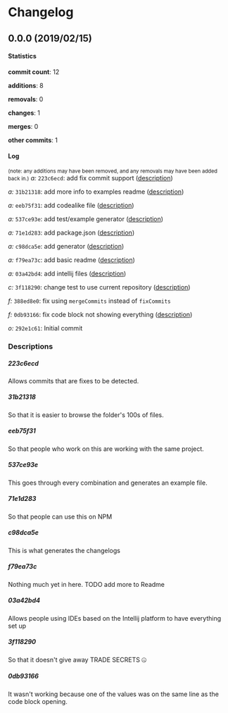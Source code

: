 # Changelog
## 0.0.0 (2019/02/15)
#### Statistics
**commit count**: 12

**additions**: 8

**removals**: 0

**changes**: 1

**merges**: 0

**other commits**: 1

#### Log
<small>(note: any additions may have been removed, and any removals may have been added back in.)</small>
*a:* `223c6ecd`: add fix commit support ([description](#223c6ecd-10))

*a:* `31b21318`: add more info to examples readme ([description](#31b21318-10))

*a:* `eeb75f31`: add codealike file ([description](#eeb75f31-10))

*a:* `537ce93e`: add test/example generator ([description](#537ce93e-10))

*a:* `71e1d283`: add package.json ([description](#71e1d283-10))

*a:* `c98dca5e`: add generator ([description](#c98dca5e-10))

*a:* `f79ea73c`: add basic readme ([description](#f79ea73c-10))

*a:* `03a42bd4`: add intellij files ([description](#03a42bd4-10))

*c:* `3f118290`: change test to use current repository ([description](#3f118290-10))

*f:* `388ed8e0`: fix using `mergeCommits` instead of `fixCommits`

*f:* `0db93166`: fix code block not showing everything ([description](#0db93166-10))

*o:* `292e1c61`: Initial commit

### Descriptions
##### 223c6ecd
Allows commits that are fixes to be detected.
##### 31b21318
So that it is easier to browse the folder's 100s of files.
##### eeb75f31
So that people who work on this are working with the same project.
##### 537ce93e
This goes through every combination and generates an example file.
##### 71e1d283
So that people can use this on NPM
##### c98dca5e
This is what generates the changelogs
##### f79ea73c
Nothing much yet in here. TODO add more to Readme
##### 03a42bd4
Allows people using IDEs based on the Intellij platform to have everything set up
##### 3f118290
So that it doesn't give away TRADE SECRETS 🤐
##### 0db93166
It wasn't working because one of the values was on the same line as the code block opening.
